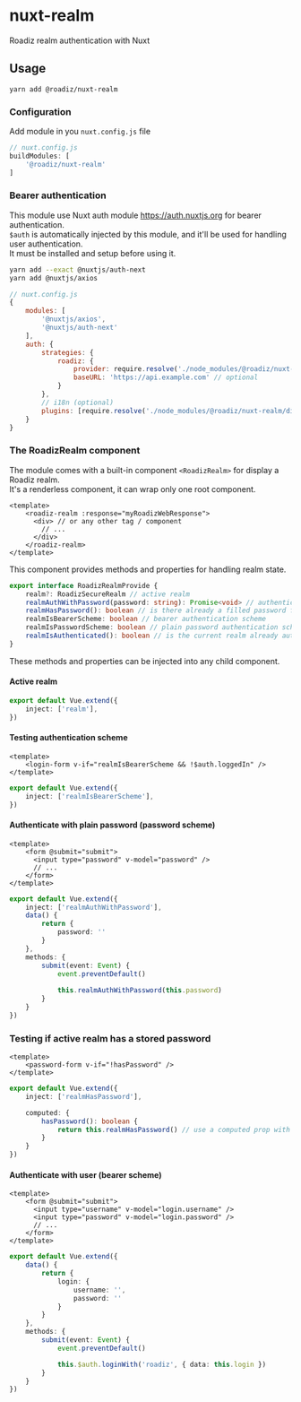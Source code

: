 # nuxt-realm
Roadiz realm authentication with Nuxt

## Usage

`yarn add @roadiz/nuxt-realm`

### Configuration

Add module in you `nuxt.config.js` file

```js
// nuxt.config.js
buildModules: [
    '@roadiz/nuxt-realm'
]
```

### Bearer authentication

This module use Nuxt auth module https://auth.nuxtjs.org for bearer authentication.  
`$auth` is automatically injected by this module, and it'll be used for handling user authentication.  
It must be installed and setup before using it.

```bash
yarn add --exact @nuxtjs/auth-next
yarn add @nuxtjs/axios
```

```js
// nuxt.config.js
{
    modules: [
        '@nuxtjs/axios',
        '@nuxtjs/auth-next'
    ], 
    auth: {
        strategies: {
            roadiz: {
                provider: require.resolve('./node_modules/@roadiz/nuxt-realm/dist/auth-provider.js'), 
                baseURL: 'https://api.example.com' // optional
            }
        },
        // i18n (optional)
        plugins: [require.resolve('./node_modules/@roadiz/nuxt-realm/dist/auth-i18n.js')]
    }
}
```

### The RoadizRealm component

The module comes with a built-in component `<RoadizRealm>` for display a Roadiz realm.  
It's a renderless component, it can wrap only one root component.

```vue
<template>
    <roadiz-realm :response="myRoadizWebResponse">
      <div> // or any other tag / component
        // ... 
      </div>
    </roadiz-realm>
</template>
```

This component provides methods and properties for handling realm state.

```ts
export interface RoadizRealmProvide {
    realm?: RoadizSecureRealm // active realm
    realmAuthWithPassword(password: string): Promise<void> // authenticate with password
    realmHasPassword(): boolean // is there already a filled password for this realm
    realmIsBearerScheme: boolean // bearer authentication scheme 
    realmIsPasswordScheme: boolean // plain password authentication scheme 
    realmIsAuthenticated(): boolean // is the current realm already authenticated (with user for bearer scheme or password for password scheme) 
}
```

These methods and properties can be injected into any child component.

#### Active realm

```ts
export default Vue.extend({
    inject: ['realm'],
})
```

#### Testing authentication scheme

```vue
<template>
    <login-form v-if="realmIsBearerScheme && !$auth.loggedIn" />
</template>
```

```ts
export default Vue.extend({
    inject: ['realmIsBearerScheme'],
})
```


#### Authenticate with plain password (password scheme)

```vue
<template>
    <form @submit="submit">
      <input type="password" v-model="password" />
      // ...
    </form>
</template>
```

```ts
export default Vue.extend({
    inject: ['realmAuthWithPassword'],
    data() {
        return {
            password: ''
        }
    },
    methods: {
        submit(event: Event) {
            event.preventDefault()
            
            this.realmAuthWithPassword(this.password)
        }
    }
})
```

### Testing if active realm has a stored password

```vue
<template>
    <password-form v-if="!hasPassword" />
</template>
```

```ts
export default Vue.extend({
    inject: ['realmHasPassword'],

    computed: {
        hasPassword(): boolean {
            return this.realmHasPassword() // use a computed prop with a getter for using data reactivity
        }
    }
})
```


#### Authenticate with user (bearer scheme)

```vue
<template>
    <form @submit="submit">
      <input type="username" v-model="login.username" />
      <input type="password" v-model="login.password" />
      // ...
    </form>
</template>
```

```ts
export default Vue.extend({
    data() {
        return {
            login: {
                username: '',
                password: ''
            }
        }
    },
    methods: {
        submit(event: Event) {
            event.preventDefault()

            this.$auth.loginWith('roadiz', { data: this.login })
        }
    }
})
```
